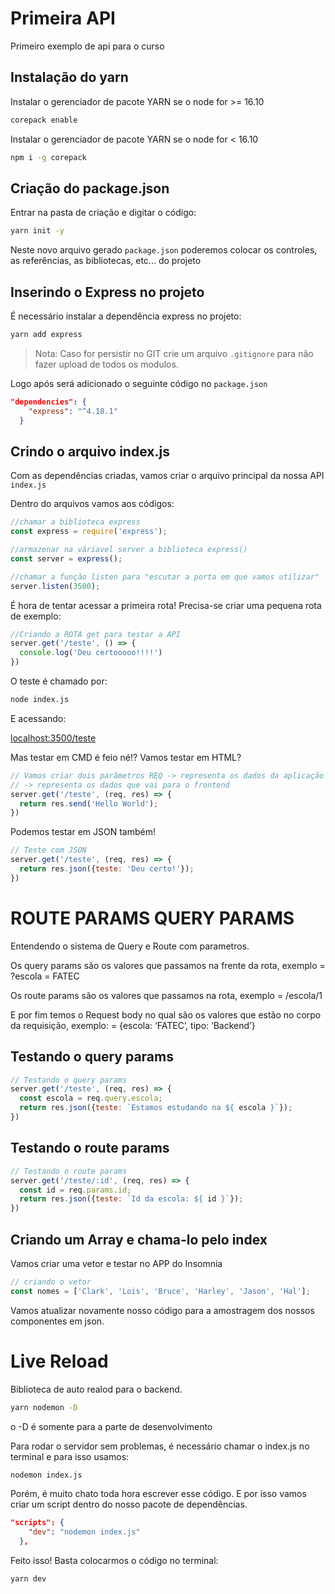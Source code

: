 # Primeira API 
Primeiro exemplo de api para o curso

## Instalação do yarn

Instalar o gerenciador de pacote YARN se o node for >= 16.10

```bash
corepack enable
```

Instalar o gerenciador de pacote YARN se o node for < 16.10

```bash
npm i -g corepack
```
## Criação do package.json

Entrar na pasta de criação e digitar o código:

```bash
yarn init -y
```

Neste novo arquivo gerado `package.json` poderemos colocar os controles, as referências, as bibliotecas, etc... do projeto

## Inserindo o Express no projeto

É necessário instalar a dependência express no projeto:

```bash
yarn add express
```

> Nota: Caso for persistir no GIT crie um arquivo `.gitignore` para não fazer upload de todos os modulos.

Logo após será adicionado o seguinte código no `package.json`

```json
"dependencies": {
    "express": "^4.18.1"
  }
```

## Crindo o arquivo index.js

Com as dependências criadas, vamos criar o arquivo principal da nossa API `index.js`

Dentro do arquivos vamos aos códigos: 

```JavaScript
//chamar a biblioteca express
const express = require('express');

//armazenar na váriavel server a biblioteca express()
const server = express();

//chamar a função listen para "escutar a porta em que vamos utilizar"
server.listen(3500);
```

É hora de tentar acessar a primeira rota! Precisa-se criar uma pequena rota de exemplo:

```JavaScript
//Criando a ROTA get para testar a API
server.get('/teste', () => {
  console.log('Deu certooooo!!!!')
})
```

O teste é chamado por:

```bash
node index.js
```

E acessando:

[localhost:3500/teste](http://localhost:3500/teste)

Mas testar em CMD é feio né!? Vamos testar em HTML? 

```JavaScript
// Vamos criar dois parâmetros REQ -> representa os dados da aplicação e RES 
// -> representa os dados que vai para o frontend
server.get('/teste', (req, res) => {
  return res.send('Hello World');
})

```

Podemos testar em JSON também! 

```JavaScript
// Teste com JSON
server.get('/teste', (req, res) => {
  return res.json({teste: 'Deu certo!'});
})

```

# ROUTE PARAMS QUERY PARAMS

Entendendo o sistema de Query e Route com parametros.

Os query params são os valores que passamos na frente da rota, exemplo
= ?escola = FATEC

Os route params são os valores que passamos na rota, exemplo
= /escola/1

E por fim temos o Request body no qual são os valores que estão no corpo da requisição, exemplo:
= {escola: ‘FATEC’, tipo: ‘Backend’}

## Testando o query params
```JavaScript
// Testando o query params
server.get('/teste', (req, res) => {
  const escola = req.query.escola;
  return res.json({teste: `Estamos estudando na ${ escola }`});
})
```

## Testando o route params
```JavaScript
// Testando o route params
server.get('/teste/:id', (req, res) => {
  const id = req.params.id;
  return res.json({teste: `Id da escola: ${ id }`});
})
```

## Criando um Array e chama-lo pelo index

Vamos criar uma vetor e testar no APP do Insomnia

```JavaScript
// criando o vetor
const nomes = ['Clark', 'Lois', 'Bruce', 'Harley', 'Jason', 'Hal'];
```

Vamos atualizar novamente nosso código para a amostragem dos nossos componentes em json.

# Live Reload

Biblioteca de auto realod para o backend.

```bash
yarn nodemon -D
```
o -D é somente para a parte de desenvolvimento

Para rodar o servidor sem problemas, é necessário chamar o index.js no terminal e para isso usamos:

```bash
nodemon index.js
```

Porém, é muito chato toda hora escrever esse código. E por isso vamos criar um script dentro do nosso pacote de dependências.

```json
"scripts": {
    "dev": "nodemon index.js"
  },
```
Feito isso! Basta colocarmos o código no terminal:

```bash
yarn dev
```